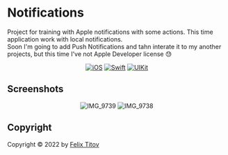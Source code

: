 # Notifications

Project for training with Apple notifications with some actions. This time application work with local notifications. <br/>
Soon I'm going to add Push Notifications and tahn interate it to my another projects, but this time I've not Apple Developer license 😓

<div align="center">
  
  [![iOS](https://img.shields.io/badge/iOS-15.5-blue)](https://www.apple.com/ru/ios/ios-15/)
  [![Swift](https://img.shields.io/badge/Swift-5.5-orange)](https://developer.apple.com/documentation/swift)
  [![UIKit](https://img.shields.io/badge/UIKit-%20LTS-yellowgreen)](https://developer.apple.com/documentation/uikit)
  
</div>


## Screenshots

<div align="center">
  
  ![IMG_9739](https://user-images.githubusercontent.com/56549889/170865664-df9d20fe-81fd-407f-b990-07e46a39e3b1.PNG)
  ![IMG_9738](https://user-images.githubusercontent.com/56549889/170865675-228f0037-ca52-43ac-90ce-5d3bdc284d71.PNG)
</div>

## Copyright

Copyright © 2022 by [Felix Titov](https://github.com/filtitov2001)
